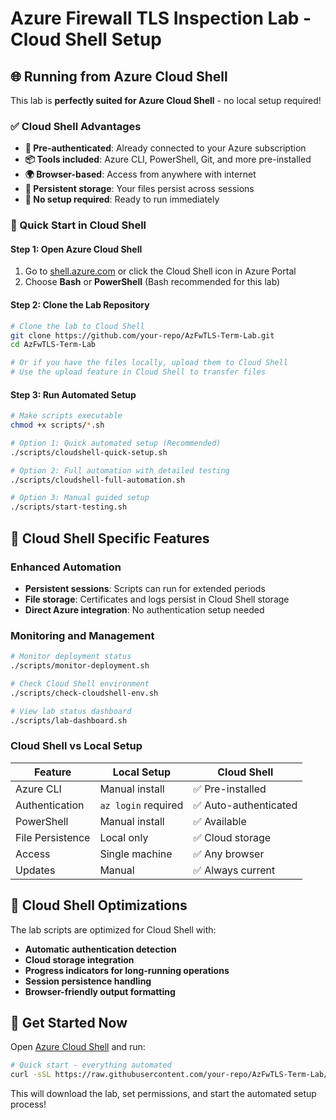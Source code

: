 # Azure Firewall TLS Inspection Lab - Cloud Shell Setup

## 🌐 Running from Azure Cloud Shell

This lab is **perfectly suited for Azure Cloud Shell** - no local setup required!

### ✅ Cloud Shell Advantages

- **🔐 Pre-authenticated**: Already connected to your Azure subscription
- **📦 Tools included**: Azure CLI, PowerShell, Git, and more pre-installed
- **🌍 Browser-based**: Access from anywhere with internet
- **🔄 Persistent storage**: Your files persist across sessions
- **🚀 No setup required**: Ready to run immediately

### 🚀 Quick Start in Cloud Shell

#### Step 1: Open Azure Cloud Shell
1. Go to [shell.azure.com](https://shell.azure.com) or click the Cloud Shell icon in Azure Portal
2. Choose **Bash** or **PowerShell** (Bash recommended for this lab)

#### Step 2: Clone the Lab Repository
```bash
# Clone the lab to Cloud Shell
git clone https://github.com/your-repo/AzFwTLS-Term-Lab.git
cd AzFwTLS-Term-Lab

# Or if you have the files locally, upload them to Cloud Shell
# Use the upload feature in Cloud Shell to transfer files
```

#### Step 3: Run Automated Setup
```bash
# Make scripts executable
chmod +x scripts/*.sh

# Option 1: Quick automated setup (Recommended)
./scripts/cloudshell-quick-setup.sh

# Option 2: Full automation with detailed testing
./scripts/cloudshell-full-automation.sh

# Option 3: Manual guided setup
./scripts/start-testing.sh
```

## 🎯 Cloud Shell Specific Features

### Enhanced Automation
- **Persistent sessions**: Scripts can run for extended periods
- **File storage**: Certificates and logs persist in Cloud Shell storage
- **Direct Azure integration**: No authentication setup needed

### Monitoring and Management
```bash
# Monitor deployment status
./scripts/monitor-deployment.sh

# Check Cloud Shell environment
./scripts/check-cloudshell-env.sh

# View lab status dashboard
./scripts/lab-dashboard.sh
```

### Cloud Shell vs Local Setup

| Feature | Local Setup | Cloud Shell |
|---------|-------------|-------------|
| Azure CLI | Manual install | ✅ Pre-installed |
| Authentication | `az login` required | ✅ Auto-authenticated |
| PowerShell | Manual install | ✅ Available |
| File Persistence | Local only | ✅ Cloud storage |
| Access | Single machine | ✅ Any browser |
| Updates | Manual | ✅ Always current |

## 🔧 Cloud Shell Optimizations

The lab scripts are optimized for Cloud Shell with:
- **Automatic authentication detection**
- **Cloud storage integration**
- **Progress indicators for long-running operations**
- **Session persistence handling**
- **Browser-friendly output formatting**

## 🚀 Get Started Now

Open [Azure Cloud Shell](https://shell.azure.com) and run:

```bash
# Quick start - everything automated
curl -sSL https://raw.githubusercontent.com/your-repo/AzFwTLS-Term-Lab/main/scripts/cloudshell-bootstrap.sh | bash
```

This will download the lab, set permissions, and start the automated setup process!
